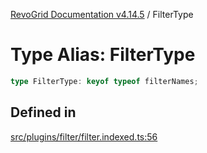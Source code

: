 [RevoGrid Documentation v4.14.5](README.md) / FilterType

# Type Alias: FilterType

```ts
type FilterType: keyof typeof filterNames;
```

## Defined in

[src/plugins/filter/filter.indexed.ts:56](https://github.com/revolist/revogrid/blob/395fb64310e6654557393205ff295dbb2f4142c5/src/plugins/filter/filter.indexed.ts#L56)
